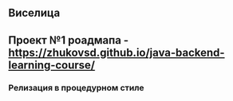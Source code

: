 ## Виселица
## Проект №1 роадмапа - https://zhukovsd.github.io/java-backend-learning-course/
### Релизация в процедурном стиле